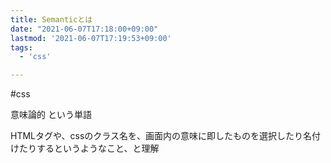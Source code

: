 ```yaml
---
title: Semanticとは
date: "2021-06-07T17:18:00+09:00"
lastmod: '2021-06-07T17:19:53+09:00'
tags:
  - 'css'

---
```


#css

意味論的 という単語

HTMLタグや、cssのクラス名を、画面内の意味に即したものを選択したり名付けたりするというようなこと、と理解
